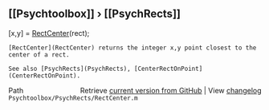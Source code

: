 ## [[Psychtoolbox]] &#8250; [[PsychRects]]

   [x,y] = [RectCenter](RectCenter)(rect);  
  
    [RectCenter](RectCenter) returns the integer x,y point closest to the center of a rect.    
  
    See also [PsychRects](PsychRects), [CenterRectOnPoint](CenterRectOnPoint).  




<div class="code_header" style="text-align:right;">
  <span style="float:left;">Path&nbsp;&nbsp;</span> <span class="counter">Retrieve <a href=
  "https://raw.github.com/Psychtoolbox-3/Psychtoolbox-3/beta/Psychtoolbox/PsychRects/RectCenter.m">current version from GitHub</a> | View <a href=
  "https://github.com/Psychtoolbox-3/Psychtoolbox-3/commits/beta/Psychtoolbox/PsychRects/RectCenter.m">changelog</a></span>
</div>
<div class="code">
  <code>Psychtoolbox/PsychRects/RectCenter.m</code>
</div>

